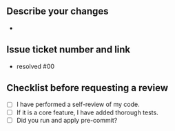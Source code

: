 ## Describe your changes
-

## Issue ticket number and link
- resolved #00

## Checklist before requesting a review
- [ ] I have performed a self-review of my code.
- [ ] If it is a core feature, I have added thorough tests.
- [ ] Did you run and apply pre-commit?

